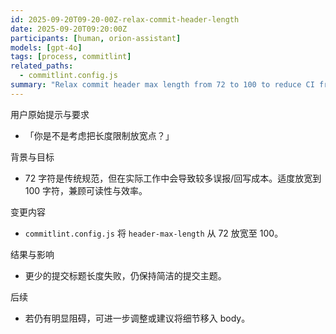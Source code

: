 ```yaml
---
id: 2025-09-20T09-20-00Z-relax-commit-header-length
date: 2025-09-20T09:20:00Z
participants: [human, orion-assistant]
models: [gpt-4o]
tags: [process, commitlint]
related_paths:
  - commitlint.config.js
summary: "Relax commit header max length from 72 to 100 to reduce CI friction while keeping clarity."
---
```


用户原始提示与要求
- 「你是不是考虑把长度限制放宽点？」

背景与目标
- 72 字符是传统规范，但在实际工作中会导致较多误报/回写成本。适度放宽到 100 字符，兼顾可读性与效率。

变更内容
- `commitlint.config.js` 将 `header-max-length` 从 72 放宽至 100。

结果与影响
- 更少的提交标题长度失败，仍保持简洁的提交主题。

后续
- 若仍有明显阻碍，可进一步调整或建议将细节移入 body。
